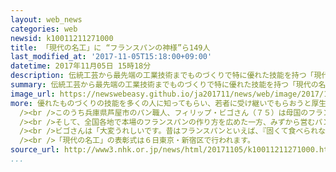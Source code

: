 ```yaml
---
layout: web_news
categories: web
newsid: k10011211271000
title: 「現代の名工」に “フランスパンの神様”ら149人
last_modified_at: '2017-11-05T15:18:00+09:00'
datetime: 2017年11月05日 15時18分
description: 伝統工芸から最先端の工業技術までものづくりで特に優れた技能を持つ「現代の名工」に全国の１４９人が選ばれました。
summary: 伝統工芸から最先端の工業技術までものづくりで特に優れた技能を持つ「現代の名工」に全国の１４９人が選ばれました。
image_url: https://newswebeasy.github.io/ja201711/news/web/image/2017/11/05/K10011211271_1711051445_1711051448_01_02.jpg
more: 優れたものづくりの技能を多くの人に知ってもらい、若者に受け継いでもらおうと厚生労働省は「現代の名工」として毎年、職人や技術者を表彰しています。ことしは全国で１４９人が選ばれました。<br
  /><br />このうち兵庫県芦屋市のパン職人、フィリップ・ビゴさん（７５）は母国のフランスで１５歳からパン作りの修行を始めました。当時、パリで第一人者とされる職人に学び昭和４０年、２２歳のときに神戸市に拠点を置くパン店に招かれ、来日しました。<br
  /><br />そして、全国各地で本場のフランスパンの作り方を広めた一方、みずから営むパン店などで若手職人の育成にも積極的に取り組みました。２００３年にはフランスで最も名誉ある国家勲章「レジオン・ドヌール勲章」を受章し、今では「フランスパンの神様」とも呼ばれています。<br
  /><br />ビゴさんは「大変うれしいです。昔はフランスパンといえば、『固くて食べられない』とも言われましたが、ちゃんとしたパンを作り続けることで、『おいしい』と評価してくれる人が増えていきました。パンを作る大切さを今後も伝えていきたいです」と話していました。<br
  /><br />「現代の名工」の表彰式は６日東京・新宿区で行われます。
source_url: http://www3.nhk.or.jp/news/html/20171105/k10011211271000.html
...
```

